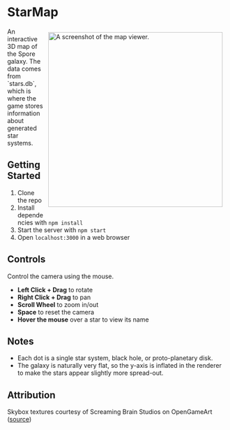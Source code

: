 # StarMap

<img src="/thumb.gif" alt="A screenshot of the map viewer." align="right" style="float: right; margin: 10px; width: 400px">
An interactive 3D map of the Spore galaxy. The data comes from `stars.db`, which is where the game stores information about generated star systems.

## Getting Started

1. Clone the repo
2. Install dependencies with `npm install`
3. Start the server with `npm start`
3. Open `localhost:3000` in a web browser

## Controls

Control the camera using the mouse.
* **Left Click + Drag** to rotate
* **Right Click + Drag** to pan
* **Scroll Wheel** to zoom in/out
* **Space** to reset the camera
* **Hover the mouse** over a star to view its name

## Notes

* Each dot is a single star system, black hole, or proto-planetary disk. 
* The galaxy is naturally very flat, so the y-axis is inflated in the renderer to make the stars appear slightly more spread-out.

## Attribution

Skybox textures courtesy of Screaming Brain Studios on OpenGameArt ([source](https://opengameart.org/content/seamless-space-backgrounds))